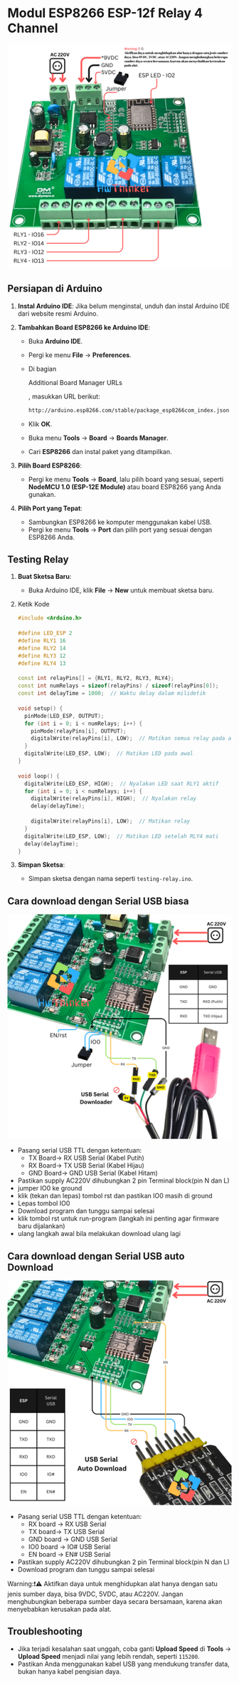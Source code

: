 # Modul ESP8266 ESP-12f Relay 4 Channel 

![1](./assets/1.png)

## Persiapan di Arduino

1. **Instal Arduino IDE**: Jika belum menginstal, unduh dan instal Arduino IDE dari website resmi Arduino.

2. **Tambahkan Board ESP8266 ke Arduino IDE**:

   - Buka **Arduino IDE**.

   - Pergi ke menu **File** → **Preferences**.

   - Di bagian 

     Additional Board Manager URLs

     , masukkan URL berikut:

     ```bash
     http://arduino.esp8266.com/stable/package_esp8266com_index.json
     ```

   - Klik **OK**.

   - Buka menu **Tools** → **Board** → **Boards Manager**.

   - Cari **ESP8266** dan instal paket yang ditampilkan.

3. **Pilih Board ESP8266**:

   - Pergi ke menu **Tools** → **Board**, lalu pilih board yang sesuai, seperti **NodeMCU 1.0 (ESP-12E Module)** atau board ESP8266 yang Anda gunakan.

4. **Pilih Port yang Tepat**:

   - Sambungkan ESP8266 ke komputer menggunakan kabel USB.
   - Pergi ke menu **Tools** → **Port** dan pilih port yang sesuai dengan ESP8266 Anda.



## Testing Relay

1. **Buat Sketsa Baru**:

   - Buka Arduino IDE, klik **File** → **New** untuk membuat sketsa baru.

2. Ketik Kode 

   ```c++
   #include <Arduino.h>
   
   #define LED_ESP 2
   #define RLY1 16
   #define RLY2 14
   #define RLY3 12
   #define RLY4 13
   
   const int relayPins[] = {RLY1, RLY2, RLY3, RLY4};
   const int numRelays = sizeof(relayPins) / sizeof(relayPins[0]);
   const int delayTime = 1000;  // Waktu delay dalam milidetik
   
   void setup() {
     pinMode(LED_ESP, OUTPUT);
     for (int i = 0; i < numRelays; i++) {
       pinMode(relayPins[i], OUTPUT);
       digitalWrite(relayPins[i], LOW);  // Matikan semua relay pada awal
     }
     digitalWrite(LED_ESP, LOW);  // Matikan LED pada awal
   }
   
   void loop() {
     digitalWrite(LED_ESP, HIGH);  // Nyalakan LED saat RLY1 aktif
     for (int i = 0; i < numRelays; i++) {
       digitalWrite(relayPins[i], HIGH);  // Nyalakan relay
       delay(delayTime);
   
       digitalWrite(relayPins[i], LOW);  // Matikan relay
     }
     digitalWrite(LED_ESP, LOW);  // Matikan LED setelah RLY4 mati
     delay(delayTime);
   }
   
   ```

3. **Simpan Sketsa**:

   - Simpan sketsa dengan nama seperti `testing-relay.ino`.



## Cara download dengan Serial USB biasa

![3](./assets/3.png)

- Pasang serial USB TTL dengan ketentuan: 
  - TX Board-> RX USB Serial (Kabel Putih)
  - RX Board-> TX USB Serial (Kabel Hijau)
  - GND Board-> GND USB Serial (Kabel Hitam)
- Pastikan supply AC220V  dihubungkan 2 pin Terminal block(pin N dan L)
- jumper IO0 ke ground 
- klik (tekan dan lepas) tombol rst dan pastikan  IO0 masih di ground
- Lepas tombol IO0
- Download program dan tunggu sampai selesai
- klik tombol rst untuk run-program (langkah ini penting agar firmware baru dijalankan)
- ulang langkah awal bila melakukan download ulang lagi



## Cara download dengan Serial USB auto Download

![2](./assets/2.png)

- Pasang serial USB TTL dengan ketentuan:
  - RX board -> RX USB Serial  
  - TX board-> TX USB Serial 
  - GND board -> GND USB Serial  
  - IO0 board -> IO# USB Serial 
  - EN board -> EN# USB Serial
- Pastikan supply AC220V  dihubungkan 2 pin Terminal block(pin N dan L)
- Download program dan tunggu sampai selesai

Warning:❗⚠️
Aktifkan daya untuk menghidupkan alat hanya dengan satu jenis sumber daya, bisa 9VDC, 5VDC, atau AC220V. Jangan menghubungkan beberapa sumber daya secara bersamaan, karena akan menyebabkan kerusakan pada alat.

## Troubleshooting

- Jika terjadi kesalahan saat unggah, coba ganti **Upload Speed** di **Tools** → **Upload Speed** menjadi nilai yang lebih rendah, seperti `115200`.
- Pastikan Anda menggunakan kabel USB yang mendukung transfer data, bukan hanya kabel pengisian daya.